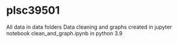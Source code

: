 # plsc39501

All data in data folders
Data cleaning and graphs created in jupyter notebook clean_and_graph.ipynb in python 3.9
